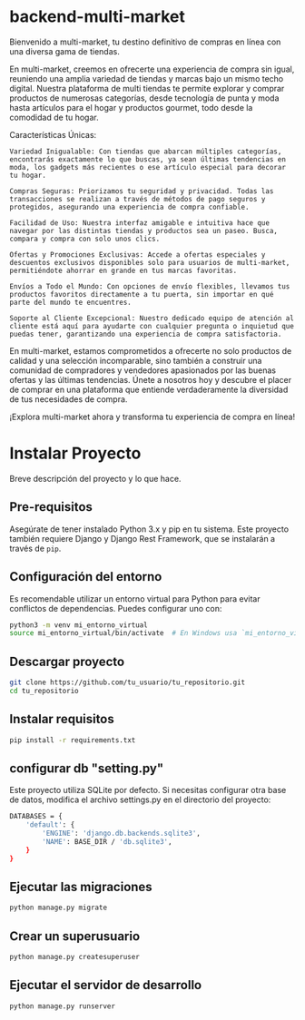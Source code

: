 # backend-multi-market
Bienvenido a multi-market, tu destino definitivo de compras en línea con una diversa gama de tiendas.

En multi-market, creemos en ofrecerte una experiencia de compra sin igual, reuniendo una amplia variedad de tiendas y marcas bajo un mismo techo digital. Nuestra plataforma de multi tiendas te permite explorar y comprar productos de numerosas categorías, desde tecnología de punta y moda hasta artículos para el hogar y productos gourmet, todo desde la comodidad de tu hogar.

Características Únicas:

    Variedad Inigualable: Con tiendas que abarcan múltiples categorías, encontrarás exactamente lo que buscas, ya sean últimas tendencias en moda, los gadgets más recientes o ese artículo especial para decorar tu hogar.

    Compras Seguras: Priorizamos tu seguridad y privacidad. Todas las transacciones se realizan a través de métodos de pago seguros y protegidos, asegurando una experiencia de compra confiable.

    Facilidad de Uso: Nuestra interfaz amigable e intuitiva hace que navegar por las distintas tiendas y productos sea un paseo. Busca, compara y compra con solo unos clics.

    Ofertas y Promociones Exclusivas: Accede a ofertas especiales y descuentos exclusivos disponibles solo para usuarios de multi-market, permitiéndote ahorrar en grande en tus marcas favoritas.

    Envíos a Todo el Mundo: Con opciones de envío flexibles, llevamos tus productos favoritos directamente a tu puerta, sin importar en qué parte del mundo te encuentres.

    Soporte al Cliente Excepcional: Nuestro dedicado equipo de atención al cliente está aquí para ayudarte con cualquier pregunta o inquietud que puedas tener, garantizando una experiencia de compra satisfactoria.

En multi-market, estamos comprometidos a ofrecerte no solo productos de calidad y una selección incomparable, sino también a construir una comunidad de compradores y vendedores apasionados por las buenas ofertas y las últimas tendencias. Únete a nosotros hoy y descubre el placer de comprar en una plataforma que entiende verdaderamente la diversidad de tus necesidades de compra.

¡Explora multi-market ahora y transforma tu experiencia de compra en línea!

# Instalar Proyecto

Breve descripción del proyecto y lo que hace.

## Pre-requisitos

Asegúrate de tener instalado Python 3.x y pip en tu sistema. Este proyecto también requiere Django y Django Rest Framework, que se instalarán a través de `pip`.

## Configuración del entorno

Es recomendable utilizar un entorno virtual para Python para evitar conflictos de dependencias. Puedes configurar uno con:

```bash
python3 -m venv mi_entorno_virtual
source mi_entorno_virtual/bin/activate  # En Windows usa `mi_entorno_virtual\Scripts\activate`
```
## Descargar proyecto
```bash
git clone https://github.com/tu_usuario/tu_repositorio.git
cd tu_repositorio
```

## Instalar requisitos
```bash
pip install -r requirements.txt
```
## configurar db "setting.py"
Este proyecto utiliza SQLite por defecto. Si necesitas configurar otra base de datos, modifica el archivo settings.py en el directorio del proyecto:
```bash
DATABASES = {
    'default': {
        'ENGINE': 'django.db.backends.sqlite3',
        'NAME': BASE_DIR / 'db.sqlite3',
    }
}
```
## Ejecutar las migraciones
```bash
python manage.py migrate
```

## Crear un superusuario
```bash
python manage.py createsuperuser
```

## Ejecutar el servidor de desarrollo
```bash
python manage.py runserver
```


